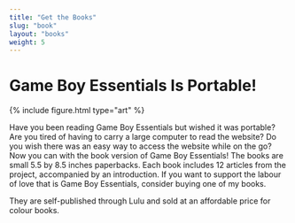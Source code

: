 ```yaml
---
title: "Get the Books"
slug: "book"
layout: "books"
weight: 5
---
```

# Game Boy Essentials Is Portable!

{% include figure.html type="art" %}

Have you been reading Game Boy Essentials but wished it was portable? Are you tired of having to carry a large computer to read the website? Do you wish there was an easy way to access the website while on the go? Now you can with the book version of Game Boy Essentials! The books are small 5.5 by 8.5 inches paperbacks. Each book includes 12 articles from the project, accompanied by an introduction. If you want to support the labour of love that is Game Boy Essentials, consider buying one of my books.

They are self-published through Lulu and sold at an affordable price for colour books.